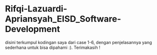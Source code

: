 # Rifqi-Lazuardi-Apriansyah_EISD_Software-Development

disini terkumpul kodingan saya dari case 1-6, dengan penjelasannya yang sederhana untuk bisa dipahami :). Terimakasih !
